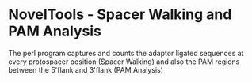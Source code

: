 # NovelTools - Spacer Walking and PAM Analysis

The perl program captures and counts the adaptor ligated sequences at every protospacer position (Spacer Walking) and also the PAM 
regions between the 5'flank and 3'flank (PAM Analysis)
